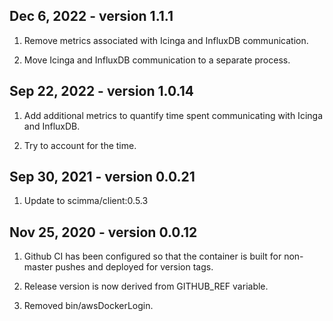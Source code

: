 ## Dec 6, 2022 - version 1.1.1

  1. Remove metrics associated with Icinga and InfluxDB communication.

  2. Move Icinga and InfluxDB communication to a separate process.

## Sep 22, 2022 - version 1.0.14

  1. Add additional metrics to quantify time spent communicating with Icinga and InfluxDB.

  2. Try to account for the time.

## Sep 30, 2021 - version 0.0.21

  1. Update to scimma/client:0.5.3

## Nov 25, 2020 - version 0.0.12

  1. Github CI has been configured so that the container is built
     for non-master pushes and deployed for version tags.

  2. Release version is now derived from GITHUB_REF variable.

  3. Removed bin/awsDockerLogin.
